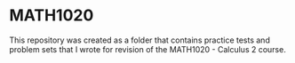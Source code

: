 # MATH1020

This repository was created as a folder that contains practice tests and problem sets that I wrote for revision of the MATH1020 - Calculus 2 course. 
